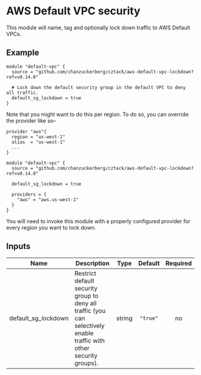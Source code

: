 # AWS Default VPC security

This module will name, tag and optionally lock down traffic to AWS Default VPCs.

## Example

```hcl
module "default-vpc" {
  source = "github.com/chanzuckerberg/cztack/aws-default-vpc-lockdown?ref=v0.14.0"
  
  # Lock down the default security group in the default VPC to deny all traffic.
  default_sg_lockdown = true
}
```

Note that you might want to do this per region. To do so, you can override the provider like so–

```hcl
provider "aws"{
  region = "us-west-1"
  alias  = "us-west-1"
  ...
}

module "default-vpc" {
  source = "github.com/chanzuckerberg/cztack/aws-default-vpc-lockdown?ref=v0.14.0"

  default_sg_lockdown = true

  providers = {
    "aws" = "aws.us-west-1"
  }
}
```

You will need to invoke this module with a properly configured provider for every region you want to lock down.

<!-- START -->
## Inputs

| Name | Description | Type | Default | Required |
|------|-------------|:----:|:-----:|:-----:|
| default\_sg\_lockdown | Restrict default security group to deny all traffic (you can selectively enable traffic with other security groups). | string | `"true"` | no |

<!-- END -->
